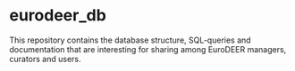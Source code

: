 # eurodeer_db
This repository contains the database structure, SQL-queries and documentation that are interesting for sharing among EuroDEER managers, curators and users.
